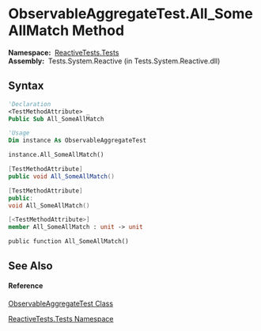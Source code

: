 # ObservableAggregateTest.All\_SomeAllMatch Method

**Namespace:**  [ReactiveTests.Tests](ReactiveTests.Tests\ReactiveTests.Tests.md)  
**Assembly:**  Tests.System.Reactive (in Tests.System.Reactive.dll)

## Syntax

```vb
'Declaration
<TestMethodAttribute> _
Public Sub All_SomeAllMatch
```

```vb
'Usage
Dim instance As ObservableAggregateTest

instance.All_SomeAllMatch()
```

```csharp
[TestMethodAttribute]
public void All_SomeAllMatch()
```

```c++
[TestMethodAttribute]
public:
void All_SomeAllMatch()
```

```fsharp
[<TestMethodAttribute>]
member All_SomeAllMatch : unit -> unit 
```

```jscript
public function All_SomeAllMatch()
```

## See Also

#### Reference

[ObservableAggregateTest Class](ObservableAggregateTest\ObservableAggregateTest.md)

[ReactiveTests.Tests Namespace](ReactiveTests.Tests\ReactiveTests.Tests.md)
